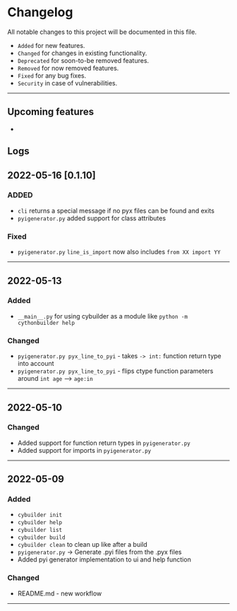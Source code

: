 # Changelog
All notable changes to this project will be documented in this file.
 - `Added` for new features.
 - `Changed` for changes in existing functionality.
 - `Deprecated` for soon-to-be removed features.
 - `Removed` for now removed features.
 - `Fixed` for any bug fixes.
 - `Security` in case of vulnerabilities.
<hr>
 

## Upcoming features
- 


## Logs

## 2022-05-16 [0.1.10]
### ADDED
- `cli` returns a special message if no pyx files can be found and exits
- `pyigenerator.py` added support for class attributes
### Fixed
- `pyigenerator.py` `line_is_import` now also includes `from XX import YY`

<hr>

## 2022-05-13
### Added
- `__main__.py` for using cybuilder as a module like `python -m cythonbuilder help`
### Changed
- `pyigenerator.py pyx_line_to_pyi` - takes `-> int:` function return type into account
- `pyigenerator.py pyx_line_to_pyi` - flips ctype function parameters around `int age` --> `age:in`
<hr>

## 2022-05-10
### Changed
- Added support for function return types in `pyigenerator.py`  
- Added support for imports in `pyigenerator.py`
<hr>


## 2022-05-09
### Added
- `cybuilder init` 
- `cybuilder help` 
- `cybuilder list` 
- `cybuilder build`
- `cybuilder clean` to clean up like after a build
- `pyigenerator.py` -> Generate .pyi files from the .pyx files
- Added pyi generator implementation to ui and help function
### Changed
- README.md - new workflow
<hr>